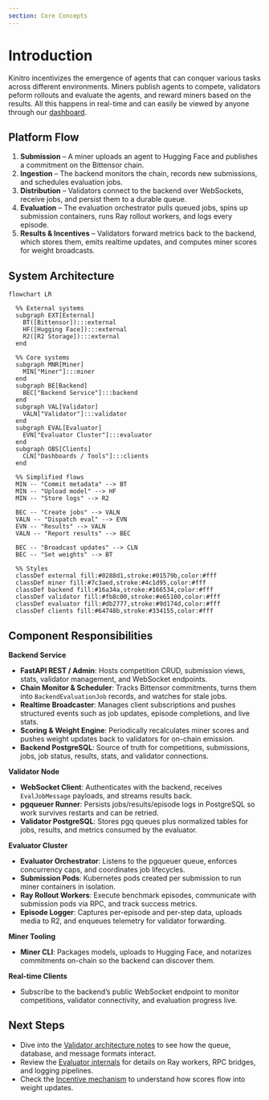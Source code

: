 ```yaml
---
section: Core Concepts
---
```


# Introduction

Kinitro incentivizes the emergence of agents that can conquer various tasks across different environments. Miners publish agents to compete, validators peform rollouts and evaluate the agents, and reward miners based on the results. All this happens in real-time and can easily be viewed by anyone through our [dashboard](https://kinitro.ai/dashboard).

## Platform Flow
1. **Submission** – A miner uploads an agent to Hugging Face and publishes a commitment on the Bittensor chain.
2. **Ingestion** – The backend monitors the chain, records new submissions, and schedules evaluation jobs.
3. **Distribution** – Validators connect to the backend over WebSockets, receive jobs, and persist them to a durable queue.
4. **Evaluation** – The evaluation orchestrator pulls queued jobs, spins up submission containers, runs Ray rollout workers, and logs every episode.
5. **Results & Incentives** – Validators forward metrics back to the backend, which stores them, emits realtime updates, and computes miner scores for weight broadcasts.

## System Architecture

```mermaid
flowchart LR

  %% External systems
  subgraph EXT[External]
    BT([Bittensor]):::external
    HF([Hugging Face]):::external
    R2([R2 Storage]):::external
  end

  %% Core systems
  subgraph MNR[Miner]
    MIN["Miner"]:::miner
  end
  subgraph BE[Backend]
    BEC["Backend Service"]:::backend
  end
  subgraph VAL[Validator]
    VALN["Validator"]:::validator
  end
  subgraph EVAL[Evaluator]
    EVN["Evaluator Cluster"]:::evaluator
  end
  subgraph OBS[Clients]
    CLN["Dashboards / Tools"]:::clients
  end

  %% Simplified flows
  MIN -- "Commit metadata" --> BT
  MIN -- "Upload model" --> HF
  MIN -- "Store logs" --> R2

  BEC -- "Create jobs" --> VALN
  VALN -- "Dispatch eval" --> EVN
  EVN -- "Results" --> VALN
  VALN -- "Report results" --> BEC

  BEC -- "Broadcast updates" --> CLN
  BEC -- "Set weights" --> BT

  %% Styles
  classDef external fill:#0288d1,stroke:#01579b,color:#fff
  classDef miner fill:#7c3aed,stroke:#4c1d95,color:#fff
  classDef backend fill:#16a34a,stroke:#166534,color:#fff
  classDef validator fill:#fb8c00,stroke:#e65100,color:#fff
  classDef evaluator fill:#db2777,stroke:#9d174d,color:#fff
  classDef clients fill:#64748b,stroke:#334155,color:#fff
```

## Component Responsibilities

**Backend Service**
- **FastAPI REST / Admin**: Hosts competition CRUD, submission views, stats, validator management, and WebSocket endpoints.
- **Chain Monitor & Scheduler**: Tracks Bittensor commitments, turns them into `BackendEvaluationJob` records, and watches for stale jobs.
- **Realtime Broadcaster**: Manages client subscriptions and pushes structured events such as job updates, episode completions, and live stats.
- **Scoring & Weight Engine**: Periodically recalculates miner scores and pushes weight updates back to validators for on-chain emission.
- **Backend PostgreSQL**: Source of truth for competitions, submissions, jobs, job status, results, stats, and validator connections.

**Validator Node**
- **WebSocket Client**: Authenticates with the backend, receives `EvalJobMessage` payloads, and streams results back.
- **pgqueuer Runner**: Persists jobs/results/episode logs in PostgreSQL so work survives restarts and can be retried.
- **Validator PostgreSQL**: Stores pgq queues plus normalized tables for jobs, results, and metrics consumed by the evaluator.

**Evaluator Cluster**
- **Evaluator Orchestrator**: Listens to the pgqueuer queue, enforces concurrency caps, and coordinates job lifecycles.
- **Submission Pods**: Kubernetes pods created per submission to run miner containers in isolation.
- **Ray Rollout Workers**: Execute benchmark episodes, communicate with submission pods via RPC, and track success metrics.
- **Episode Logger**: Captures per-episode and per-step data, uploads media to R2, and enqueues telemetry for validator forwarding.

**Miner Tooling**
- **Miner CLI**: Packages models, uploads to Hugging Face, and notarizes commitments on-chain so the backend can discover them.

**Real-time Clients**
- Subscribe to the backend’s public WebSocket endpoint to monitor competitions, validator connectivity, and evaluation progress live.

## Next Steps
- Dive into the [Validator architecture notes](orchestrator.md) to see how the queue, database, and message formats interact.
- Review the [Evaluator internals](evaluator.md) for details on Ray workers, RPC bridges, and logging pipelines.
- Check the [Incentive mechanism](incentive.md) to understand how scores flow into weight updates.

